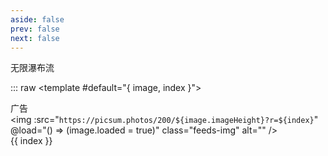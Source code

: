 ```yaml
---
aside: false
prev: false
next: false
---
```


<span class="my-title">无限瀑布流</span>

<script setup lang="ts">
import VueMasonary from "./VueMasonary/index.vue"

/** 随机高度函数 */
const randomHeight = () => {
  return Math.floor(Math.random() * (400 - 200 + 1)) + 200
}

const defaultFetchImages = async () => {
  return Promise.resolve(
    new Array(30).fill(null).map((item, index) => ({
      src: `https://picsum.photos/200/${randomHeight()}?r=${index}`
    }))
  )
}
</script>

::: raw
<VueMasonary :fetch-images="defaultFetchImages">
  <template #default="{ image, index }">
    <div v-if="index === 2" class="ad">广告</div>
    <div
      v-else
      :class="image.loaded ? 'item-container' : 'placeholder'"
      style="width: 100%; height: 100%"
    >
      <img
        :src="`https://picsum.photos/200/${image.imageHeight}?r=${index}`"
        @load="() => (image.loaded = true)"
        class="feeds-img"
        alt=""
      />
      <div v-show="image.loaded" class="desc">{{ index }}</div>
    </div>
  </template>
</VueMasonary>
:::


<style lang="scss" scoped>
.feeds-item {
  .feeds-img {
    position: absolute;
    width: 100%;
    height: 100%;
    object-fit: cover;
  }

  .desc {
    position: absolute;
    bottom: 0;
    right: 8px;
    color: #fff;
  }

  .ad {
    width: 100%;
    height: 100%;
    background: #ccc;
    display: flex;
    justify-content: center;
    align-items: center;
    font-size: 20px;
  }
}
</style>